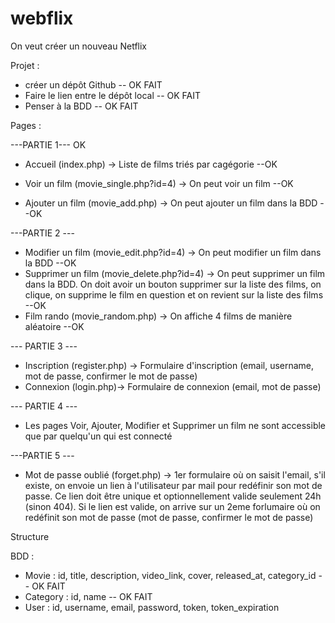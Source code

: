# webflix

On veut créer un nouveau Netflix

Projet :
- créer un dépôt Github -- OK FAIT
- Faire le lien entre le dépôt local -- OK FAIT
- Penser à la BDD -- OK FAIT

Pages :

---PARTIE 1--- OK
- Accueil (index.php) -> Liste de films triés par cagégorie --OK

- Voir un film (movie_single.php?id=4) -> On peut voir un film --OK
- Ajouter un film (movie_add.php) -> On peut ajouter un film dans la BDD --OK

---PARTIE 2 ---
- Modifier un film (movie_edit.php?id=4) -> On peut modifier un film dans la BDD --OK
- Supprimer un film (movie_delete.php?id=4) -> On peut supprimer un film dans la BDD. On doit avoir un bouton supprimer sur la liste des films, on clique, on supprime le film en question et on revient sur la liste des films --OK
- Film rando (movie_random.php) -> On affiche 4 films de manière aléatoire --OK

--- PARTIE 3 ---
- Inscription (register.php) -> Formulaire d'inscription (email, username, mot de passe, confirmer le mot de passe)
- Connexion (login.php)-> Formulaire de connexion (email, mot de passe)

--- PARTIE 4 ---
- Les pages Voir, Ajouter, Modifier et Supprimer un film ne sont accessible que par quelqu'un qui est connecté

---PARTIE 5 ---
- Mot de passe oublié  (forget.php) -> 1er formulaire où on saisit l'email, s'il existe, on envoie un lien à l'utilisateur par mail pour redéfinir son mot de passe. Ce lien doit être unique et optionnellement valide seulement 24h (sinon 404). Si le lien est valide, on arrive sur un 2eme forlumaire où on redéfinit son mot de passe (mot de passe, confirmer le mot de passe)


Structure

BDD :
- Movie : id, title, description, video_link, cover, released_at, category_id -- OK FAIT
- Category : id, name -- OK FAIT
- User : id, username, email, password, token, token_expiration